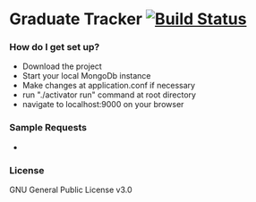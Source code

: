 # Graduate Tracker  [![Build Status](https://travis-ci.org/TVilaboa/Egresados.svg)](https://travis-ci.org/TVilaboa/Egresados)

### How do I get set up? ###

* Download the project
* Start your local MongoDb instance
* Make changes at application.conf if necessary
* run "./activator run" command at root directory
* navigate to localhost:9000 on your browser

### Sample Requests ###

* 

### License ###

GNU General Public License v3.0
